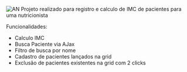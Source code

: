 ![AN](https://user-images.githubusercontent.com/60328127/73143369-f8f03880-4077-11ea-931d-c0c038a7c8ce.png)
Projeto realizado para registro e calculo de IMC de pacientes para uma nutricionista

Funcionalidades:

- Calculo IMC
- Busca Paciente via AJax 
- Filtro de busca por nome
- Cadastro de pacientes lançados na grid
- Exclusão de pacientes existentes na grid com 2 clicks
